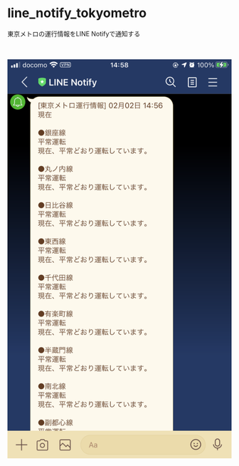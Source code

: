 # line_notify_tokyometro

東京メトロの運行情報をLINE Notifyで通知する

　

![notify_metro.PNG](https://github.com/whitecat-22/line_notify_tokyometro/blob/main/notify_metro.PNG "notify_metro.PNG")
